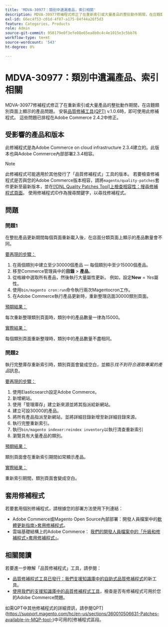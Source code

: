 ```yaml
---
title: 'MDVA-30977：類別中遺漏產品，索引相關'
description: MDVA-30977修補程式修正了在重新索引或大量產品的整批動作期間，在店麵類別頁面上顯示的產品問題。 安裝[Quality Patches Tool (QPT)](/help/announcements/adobe-commerce-announcements/magento-quality-patches-released-new-tool-to-self-serve-quality-patches.md) v.1.0.6後，即可使用此修補程式。 這些問題已排程在Adobe Commerce 2.4.2中修正。
exl-id: 66ec4f53-c01d-4f87-a175-84f44a26f5d3
feature: Categories, Products
role: Admin
source-git-commit: 958179e0f3efe08e65ea8b0c4c4e1015e3c5bb76
workflow-type: tm+mt
source-wordcount: '543'
ht-degree: 0%

---
```


# MDVA-30977：類別中遺漏產品、索引相關

MDVA-30977修補程式修正了在重新索引或大量產品的整批動作期間，在店麵類別頁面上顯示的產品問題。 安裝[品質修補工具(QPT)](/help/announcements/adobe-commerce-announcements/magento-quality-patches-released-new-tool-to-self-serve-quality-patches.md) v.1.0.6時，即可使用此修補程式。 這些問題已排程在Adobe Commerce 2.4.2中修正。

## 受影響的產品和版本

此修補程式是為Adobe Commerce on cloud infrastructure 2.3.4建立的。此版本也與Adobe Commerce內部部署2.3.4相容。

>[!NOTE]
>
>此修補程式可能適用於其他發行了「品質修補程式」工具的版本。 若要檢查修補程式是否與您的Adobe Commerce版本相容，請將`magento/quality-patches`套件更新至最新版本，並在[[!DNL Quality Patches Tool]上檢查相容性：搜尋修補程式頁面](https://devdocs.magento.com/quality-patches/tool.html#patch-grid)。 使用修補程式ID作為搜尋關鍵字，以尋找修補程式。

## 問題

### 問題1

在整批產品更新期間每個頁面重新載入後，在店面分類頁面上顯示的產品數量會不同。

<u>要再現的步驟：</u>

1. 在兩個類別中建立至少30000個產品 — 每個類別中至少15000個產品。
1. 移至Commerce管理員中的&#x200B;**目錄** > **產品**。
1. 從格線中選取所有產品，然後執行大量屬性更新。 例如，設定&#x200B;**New** = *Yes*&#x200B;屬性。
1. 使用`bin/magento cron:run`命令執行兩次Magentocron工作。
1. 在Adobe Commerce執行產品更新時，重新整理店面30000類別頁面。

<u>預期結果：</u>

每次重新整理類別頁面時，類別中的產品數量一律為15000。

<u>實際結果：</u>

每個類別頁面重新整理時，類別中的產品數量不盡相同。

### 問題2

執行完整庫存重新索引時，類別頁面會變成空白，並顯示&#x200B;*找不到符合選取專案的產品*&#x200B;訊息。

<u>要再現的步驟：</u>

1. 使用Elasticsearch設定Adobe Commerce。
1. 新增網站。
1. 使用「管理庫存」建立新來源並將其指派給新網站。
1. 建立可設30000的產品。
1. 將所有產品指派至新網站，並將詳細目錄新增至新詳細目錄來源。
1. 執行完整重新索引。
1. 執行`bin/magento indexer:reindex inventory`以執行清查重新索引
1. 瀏覽具有大量產品的類別。

<u>預期結果：</u>

類別頁面會在重新索引期間如常顯示產品。

<u>實際結果：</u>

重新索引期間，類別頁面會變成空白。

## 套用修補程式

若要套用個別修補程式，請根據您的部署方法使用下列連結：

* Adobe Commerce或Magento Open Source內部部署：開發人員檔案中的[軟體更新指南>套用修補程式](https://devdocs.magento.com/guides/v2.4/comp-mgr/patching/mqp.html)。
* 雲端基礎結構上的Adobe Commerce： [我們的開發人員檔案中的「升級和修補程式>套用修補程式」](https://devdocs.magento.com/cloud/project/project-patch.html)。

## 相關閱讀

若要進一步瞭解「品質修補程式」工具，請參閱：

* [品質修補程式工具已發行：我們支援知識庫中的自助式品質修補程式](/help/announcements/adobe-commerce-announcements/magento-quality-patches-released-new-tool-to-self-serve-quality-patches.md)的新工具。
* [使用我們的支援知識庫中的品質修補程式工具](/help/support-tools/patches-available-in-qpt-tool/check-patch-for-magento-issue-with-magento-quality-patches.md)，檢查是否有修補程式可用於您的Adobe Commerce問題。

如需QPT中其他修補程式的詳細資訊，請參閱QPT](https://support.magento.com/hc/en-us/sections/360010506631-Patches-available-in-MQP-tool-)中可用的[修補程式區段。
